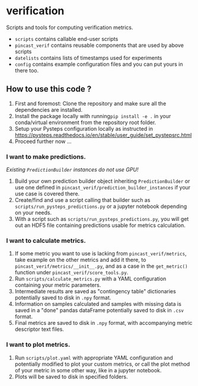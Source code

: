 # verification
Scripts and tools for computing verification metrics.

- `scripts` contains callable end-user scripts
- `pincast_verif` contains reusable components that are used by above scripts
- `datelists` contains lists of timestamps used for experiments
- `config` contains example configuration files and you can put yours in there too.

## How to use this code ? 

1. First and foremost: Clone the repository and make sure all the dependencies are installed.
2. Install the package locally with running`pip install -e .` in your conda/virtual environment from the repository root folder. 
3. Setup your Pysteps configuration locally as instructed in https://pysteps.readthedocs.io/en/stable/user_guide/set_pystepsrc.html
4. Proceed further now ...

### I want to make predictions.

*Existing `PredictionBuilder` instances do not use GPU!* 

1. Build your own prediction builder object inheriting `PredictionBuilder` or use one defined in `pincast_verif/prediction_builder_instances` if your use case is covered there.
2. Create/find and use a script calling that builder such as `scripts/run_pysteps_predictions.py` or a jupyter notebook depending on your needs.
3. With a script such as `scripts/run_pysteps_predictions.py`, you will get out an HDF5 file containing predictions usable for metrics calculation.

### I want to calculate metrics.

1. If some metric you want to use is lacking from `pincast_verif/metrics`, take example on the other metrics and add it there, to `pincast_verif/metrics/__init__.py`, and as a case in the `get_metric()` function under `pincast_verif/score_tools.py`.
2. Run `scripts/calculate_metrics.py` with a YAML configuration containing your metric parameters. 
3. Intermediate results are saved as "contingency table" dictionaries potentially saved to disk in `.npy` format.
4. Information on samples calculated and samples with missing data is saved in a "done" pandas dataFrame potentially saved to disk in `.csv` format.  
5. Final metrics are saved to disk in `.npy` format, with accompanying metric descriptor text files.  

### I want to plot metrics. 

1. Run `scripts/plot.yaml` with appropriate YAML configuration and potentially modified to plot your custom metrics, or call the plot method of your metric in some other way, like in a jupyter notebook. 
2. Plots will be saved to disk in specified folders.
